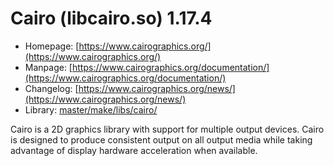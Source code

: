 # Cairo (libcairo.so) 1.17.4
 - Homepage: [https://www.cairographics.org/](https://www.cairographics.org/)
 - Manpage: [https://www.cairographics.org/documentation/](https://www.cairographics.org/documentation/)
 - Changelog: [https://www.cairographics.org/news/](https://www.cairographics.org/news/)
 - Library: [master/make/libs/cairo/](https://github.com/Freetz-NG/freetz-ng/tree/master/make/libs/cairo/)

Cairo is a 2D graphics library with support for multiple output devices. Cairo is designed to produce consistent output on all output media while taking advantage of display hardware acceleration when available.
